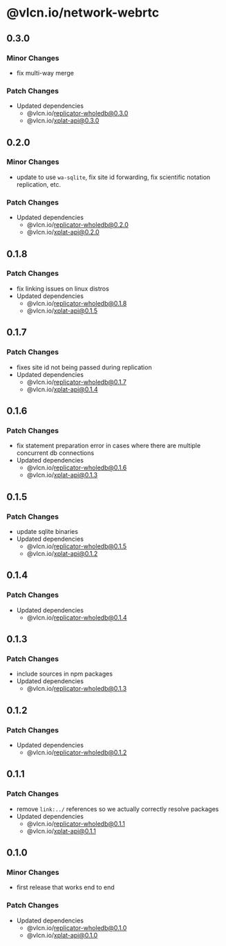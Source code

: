 # @vlcn.io/network-webrtc

## 0.3.0

### Minor Changes

- fix multi-way merge

### Patch Changes

- Updated dependencies
  - @vlcn.io/replicator-wholedb@0.3.0
  - @vlcn.io/xplat-api@0.3.0

## 0.2.0

### Minor Changes

- update to use `wa-sqlite`, fix site id forwarding, fix scientific notation replication, etc.

### Patch Changes

- Updated dependencies
  - @vlcn.io/replicator-wholedb@0.2.0
  - @vlcn.io/xplat-api@0.2.0

## 0.1.8

### Patch Changes

- fix linking issues on linux distros
- Updated dependencies
  - @vlcn.io/replicator-wholedb@0.1.8
  - @vlcn.io/xplat-api@0.1.5

## 0.1.7

### Patch Changes

- fixes site id not being passed during replication
- Updated dependencies
  - @vlcn.io/replicator-wholedb@0.1.7
  - @vlcn.io/xplat-api@0.1.4

## 0.1.6

### Patch Changes

- fix statement preparation error in cases where there are multiple concurrent db connections
- Updated dependencies
  - @vlcn.io/replicator-wholedb@0.1.6
  - @vlcn.io/xplat-api@0.1.3

## 0.1.5

### Patch Changes

- update sqlite binaries
- Updated dependencies
  - @vlcn.io/replicator-wholedb@0.1.5
  - @vlcn.io/xplat-api@0.1.2

## 0.1.4

### Patch Changes

- Updated dependencies
  - @vlcn.io/replicator-wholedb@0.1.4

## 0.1.3

### Patch Changes

- include sources in npm packages
- Updated dependencies
  - @vlcn.io/replicator-wholedb@0.1.3

## 0.1.2

### Patch Changes

- Updated dependencies
  - @vlcn.io/replicator-wholedb@0.1.2

## 0.1.1

### Patch Changes

- remove `link:../` references so we actually correctly resolve packages
- Updated dependencies
  - @vlcn.io/replicator-wholedb@0.1.1
  - @vlcn.io/xplat-api@0.1.1

## 0.1.0

### Minor Changes

- first release that works end to end

### Patch Changes

- Updated dependencies
  - @vlcn.io/replicator-wholedb@0.1.0
  - @vlcn.io/xplat-api@0.1.0

